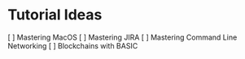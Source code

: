 # Tutorial Ideas
[ ] Mastering MacOS
[ ] Mastering JIRA
[ ] Mastering Command Line Networking
[ ] Blockchains with BASIC
